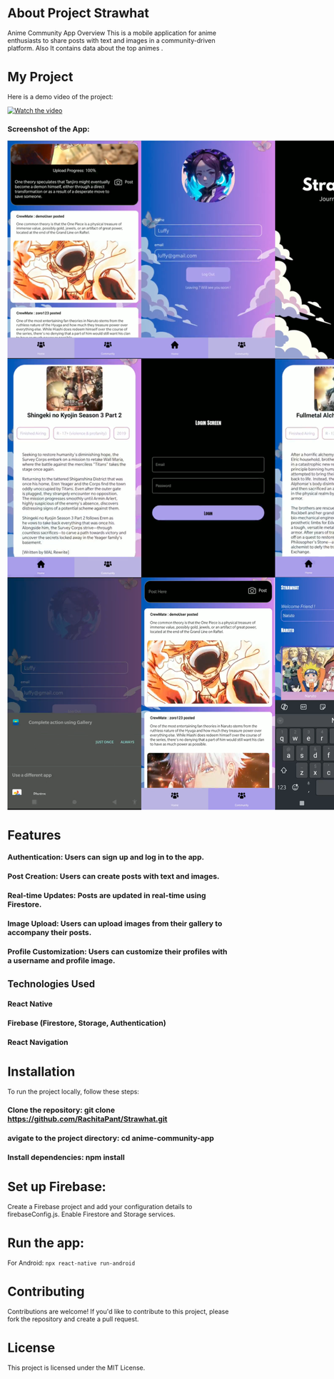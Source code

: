 # About Project Strawhat
Anime Community App
Overview
This is a mobile application for anime enthusiasts to share posts with text and images in a community-driven platform. Also It contains data about the top animes .
# My Project

Here is a demo video of the project:

[![Watch the video](https://img.youtube.com/vi/lbKbCvwhnlQ/maxresdefault.jpg)](https://youtu.be/lbKbCvwhnlQ)
### Screenshot of the App:
<div style="display: flex;">
<img src="https://github.com/RachitaPant/Strawhat/raw/main/str5.png" width="300" />
<img src="https://github.com/RachitaPant/Strawhat/raw/main/str2.png" width="300" />
<img src="https://github.com/RachitaPant/Strawhat/raw/main/str3.png" width="300" />
<img src="https://github.com/RachitaPant/Strawhat/raw/main/str4.png" width="300" />
</div>
<div style="display: flex;">
<img src="https://github.com/RachitaPant/Strawhat/raw/main/str6.png" width="300" />
<img src="https://github.com/RachitaPant/Strawhat/raw/main/str7.png" width="300" />
<img src="https://github.com/RachitaPant/Strawhat/raw/main/str8.png" width="300" />
<img src="https://github.com/RachitaPant/Strawhat/raw/main/str9.png" width="300" />
  </div>
  <div style="display: flex;">
<img src="https://github.com/RachitaPant/Strawhat/raw/main/str10.png" width="300" />
<img src="https://github.com/RachitaPant/Strawhat/raw/main/str11.png" width="300" />
<img src="https://github.com/RachitaPant/Strawhat/raw/main/str1.png" width="300" />
  </div>

# Features
### Authentication: Users can sign up and log in to the app.
### Post Creation: Users can create posts with text and images.
### Real-time Updates: Posts are updated in real-time using Firestore.
### Image Upload: Users can upload images from their gallery to accompany their posts.
### Profile Customization: Users can customize their profiles with a username and profile image.
## Technologies Used
### React Native
### Firebase (Firestore, Storage, Authentication)
### React Navigation
# Installation
To run the project locally, follow these steps:

### Clone the repository: git clone https://github.com/RachitaPant/Strawhat.git
### avigate to the project directory: cd anime-community-app
### Install dependencies: npm install
# Set up Firebase:
Create a Firebase project and add your configuration details to firebaseConfig.js.
Enable Firestore and Storage services.
# Run the app:
For Android: 
```npx react-native run-android```


# Contributing
Contributions are welcome! If you'd like to contribute to this project, please fork the repository and create a pull request.

# License
This project is licensed under the MIT License.
